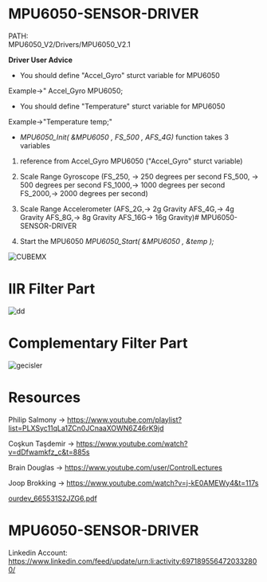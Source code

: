 # MPU6050-SENSOR-DRIVER
PATH:                                          
MPU6050_V2/Drivers/MPU6050_V2.1

 **Driver User Advice**
 - You should define "Accel_Gyro" sturct variable for MPU6050

 Example->" Accel_Gyro MPU6050;

 - You should define "Temperature" sturct variable for MPU6050 

 Example->"Temperature temp;"

- *MPU6050_Init( &MPU6050 , FS_500 , AFS_4G)*  function takes 3 variables 

1. reference from Accel_Gyro MPU6050 ("Accel_Gyro" sturct variable)
2. Scale Range Gyroscope (FS_250, ->  250  degrees per second
	                      FS_500, ->  500  degrees per second
	                      FS_1000,->  1000 degrees per second
	                      FS_2000,->  2000 degrees per second)
						  
3. Scale Range Accelerometer (AFS_2G,-> 2g  Gravity
	                          AFS_4G,-> 4g  Gravity
	                          AFS_8G,-> 8g  Gravity
	                          AFS_16G-> 16g Gravity)# MPU6050-SENSOR-DRIVER
				  
4.  Start the MPU6050  *MPU6050_Start( &MPU6050 , &temp );*
		  
				  
				  
  ![CUBEMX](https://user-images.githubusercontent.com/93796314/188217409-ed73cd88-19e4-4c6a-be2c-a834d466056f.JPG)
				  

# IIR Filter Part 
![dd](https://user-images.githubusercontent.com/93796314/188218591-b90adb2a-ffef-42d4-9fba-99e12bc5c8d7.JPG)

# Complementary Filter Part
![gecisler](https://user-images.githubusercontent.com/93796314/188218734-66ac8579-5521-4127-b402-e8cb3d50ace6.jpg)

# Resources
Philip Salmony   -> https://www.youtube.com/playlist?list=PLXSyc11qLa1ZCn0JCnaaXOWN6Z46rK9jd

Coşkun Taşdemir -> https://www.youtube.com/watch?v=dDfwamkfz_c&t=885s

Brain Douglas   ->  https://www.youtube.com/user/ControlLectures

Joop Brokking   ->  https://www.youtube.com/watch?v=j-kE0AMEWy4&t=117s

[ourdev_665531S2JZG6.pdf](https://github.com/alihaanc/MPU6050-SENSOR-DRIVER/files/9480447/ourdev_665531S2JZG6.pdf)
			  
				  
# MPU6050-SENSOR-DRIVER
Linkedin Account:
https://www.linkedin.com/feed/update/urn:li:activity:6971895564720332800/
